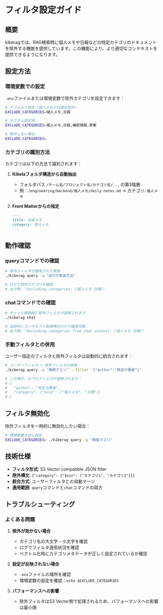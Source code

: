 # フィルタ設定ガイド

## 概要

kiberagでは、RAG検索時に個人メモや日報などの特定カテゴリのドキュメントを除外する機能を提供しています。この機能により、より適切なコンテキストを提供できるようになります。

## 設定方法

### 環境変数での設定

`.env`ファイルまたは環境変数で除外カテゴリを設定できます：

```bash
# デフォルト設定（個人メモと日報を除外）
EXCLUDE_CATEGORIES=個人メモ,日報

# カスタム設定例
EXCLUDE_CATEGORIES=個人メモ,日報,機密情報,草案

# 除外しない場合
EXCLUDE_CATEGORIES=
```

### カテゴリの識別方法

カテゴリは以下の方法で識別されます：

1. **Kibelaフォルダ構造から自動抽出**
   - フォルダパス `/チーム名/プロジェクト名/カテゴリ名/...` の第3階層
   - 例：`/engineering/backend/個人メモ/daily-notes.md` → カテゴリ: `個人メモ`

2. **Front Matterからの指定**
   ```markdown
   ---
   title: 技術メモ
   category: 個人メモ
   ---
   ```

## 動作確認

### queryコマンドでの確認

```bash
# 除外フィルタが適用された検索
./kiberag query -q "APIの実装方法"

# ログで除外カテゴリを確認
# 出力例: "Excluding categories: [個人メモ 日報]"
```

### chatコマンドでの確認

```bash
# チャット開始時に除外フィルタが適用されます
./kiberag chat

# 会話中にコンテキスト取得時のログで確認可能
# 出力例: "Excluding categories from chat context: [個人メモ 日報]"
```

### 手動フィルタとの併用

ユーザー指定のフィルタと除外フィルタは自動的に統合されます：

```bash
# ユーザーフィルタ + 除外フィルタの併用
./kiberag query -q "検索クエリ" --filter '{"author":"特定の著者"}'

# この場合、以下のフィルタが適用されます：
# {
#   "author": "特定の著者",
#   "category": {"$nin": ["個人メモ", "日報"]}
# }
```

## フィルタ無効化

除外フィルタを一時的に無効化したい場合：

```bash
# 環境変数を空に設定
EXCLUDE_CATEGORIES= ./kiberag query -q "検索クエリ"
```

## 技術仕様

- **フィルタ形式**: S3 Vector compatible JSON filter
- **除外構文**: `{"category": {"$nin": ["カテゴリ1", "カテゴリ2"]}}`
- **統合方式**: ユーザーフィルタとの自動マージ
- **適用範囲**: `query`コマンドと`chat`コマンドの両方

## トラブルシューティング

### よくある問題

1. **除外が効かない場合**
   - カテゴリ名の大文字・小文字を確認
   - ログでフィルタ適用状況を確認
   - ベクトル化時にカテゴリメタデータが正しく設定されているか確認

2. **設定が反映されない場合**
   - `.env`ファイルの場所を確認
   - 環境変数の設定を確認：`echo $EXCLUDE_CATEGORIES`

3. **パフォーマンスへの影響**
   - 除外フィルタはS3 Vector側で処理されるため、パフォーマンスへの影響は最小限